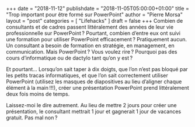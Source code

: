 +++
date        = "2018-11-12"
publishdate = "2018-11-05T05:00:00+01:00" 
title       = "Trop important pour être formé sur PowerPoint"
author      = "Pierre Morsa"
layout      = "post"
categories  = [ "Lifehacks" ]
draft       = false
+++
Combien de consultants et de cadres passent littéralement des années de leur vie professionnelle sur PowerPoint ? Pourtant, combien d’entre eux ont suivi une formation pour utiliser PowerPoint efficacement ? Pratiquement aucun. Un consultant a besoin de formation en stratégie, en management, en communication. Mais PowerPoint ? Vous voulez rire ? Pourquoi pas des cours d’informatique ou de dactylo tant qu’on y est ?

Et pourtant... Lorsqu’on sait taper à dix doigts, que l’on n’est pas bloqué par les petits tracas informatiques, et que l’on sait correctement utiliser PowerPoint (utilisez les masques de diapositives au lieu d’aligner chaque élément à la main !!!), créer une présentation PowerPoint prend littéralement deux fois moins de temps. 

Laissez-moi le dire autrement. Au lieu de mettre 2 jours pour créer une présentation, le consultant mettrait 1 jour et gagnerait 1 jour de vacances gratuit. Pas mal non ?